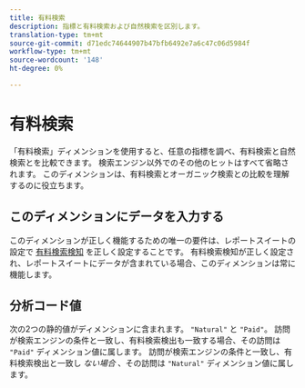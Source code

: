```yaml
---
title: 有料検索
description: 指標と有料検索および自然検索を区別します。
translation-type: tm+mt
source-git-commit: d71edc74644907b47bfb6492e7a6c47c06d5984f
workflow-type: tm+mt
source-wordcount: '148'
ht-degree: 0%

---
```



# 有料検索

「有料検索」ディメンションを使用すると、任意の指標を調べ、有料検索と自然検索とを比較できます。 検索エンジン以外でのその他のヒットはすべて省略されます。 このディメンションは、有料検索とオーガニック検索との比較を理解するのに役立ちます。

## このディメンションにデータを入力する

このディメンションが正しく機能するための唯一の要件は、レポートスイートの設定で [有料検索検知](/help/admin/admin/paid-search-detection/paid-search-detection.md) を正しく設定することです。 有料検索検知が正しく設定され、レポートスイートにデータが含まれている場合、このディメンションは常に機能します。

## 分析コード値

次の2つの静的値がディメンションに含まれます。 `"Natural"` と `"Paid"`。 訪問が検索エンジンの条件と一致し、有料検索検出も一致する場合、その訪問は `"Paid"` ディメンション値に属します。 訪問が検索エンジンの条件と一致し、有料検索検出と一致し *ない場合* 、その訪問は `"Natural"` ディメンション値に属します。
